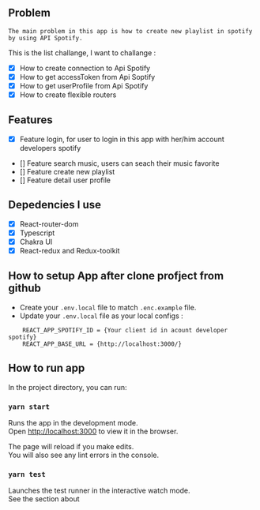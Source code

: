 ## Problem

```
The main problem in this app is how to create new playlist in spotify by using API Spotify.
```

This is the list challange, I want to challange :

- [x] How to create connection to Api Spotify
- [x] How to get accessToken from Api Soptify
- [x] How to get userProfile from Api Spotify
- [x] How to create flexible routers

## Features

- [x] Feature login, for user to login in this app with her/him account developers spotify
- [] Feature search music, users can seach their music favorite
- [] Feature create new playlist
- [] Feature detail user profile

## Depedencies I use

- [x] React-router-dom
- [x] Typescript
- [x] Chakra UI
- [x] React-redux and Redux-toolkit

## How to setup App after clone profject from github

- Create your `.env.local` file to match `.enc.example` file.
- Update your `.env.local` file as your local configs :

```
    REACT_APP_SPOTIFY_ID = {Your client id in acount developer spotify}
    REACT_APP_BASE_URL = {http://localhost:3000/}
```

## How to run app

In the project directory, you can run:

### `yarn start`

Runs the app in the development mode.<br /> Open
[http://localhost:3000](http://localhost:3000) to view it in the browser.

The page will reload if you make edits.<br /> You will also see any lint errors
in the console.

### `yarn test`

Launches the test runner in the interactive watch mode.<br /> See the section
about
